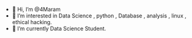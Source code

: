 - 👋 Hi, I’m @4Maram
- 👀 I’m interested in Data Science , python , Database , analysis , linux , ethical hacking. 
- 🌱 I’m currently Data Science Student. 

<!---
4Maram/4Maram is a ✨ special ✨ repository because its `README.md` (this file) appears on your GitHub profile.
You can click the Preview link to take a look at your changes.
--->
